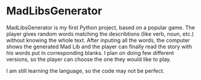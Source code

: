 # MadLibsGenerator
MadLibsGenerator is my first Python project, based on a popular game. The player gives random words matching the describtions (like verb, noun, etc.) without knowing 
the whole text. After inputing all the words, the computer shows the generated Mad Lib and the player can finally read the story with his words put in corresponding blanks.
I plan on doing few different versions, so the player can choose the one they would like to play. 

I am still learning the language, so the code may not be perfect.
